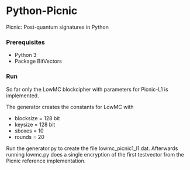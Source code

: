 # Python-Picnic
Picnic: Post-quantum signatures in Python
### Prerequisites
* Python 3
* Package BitVectors
### Run
So far only the LowMC blockcipher with parameters for Picnic-L1 is implemented.

The generator creates the constants for LowMC with
* blocksize = 128 bit
* keysize = 128 bit
* sboxes = 10
* rounds = 20

Run the generator.py to create the file lowmc_picnic1_l1.dat. Afterwards running lowmc.py does a single encryption of the first testvector from the Picnic reference implementation.
